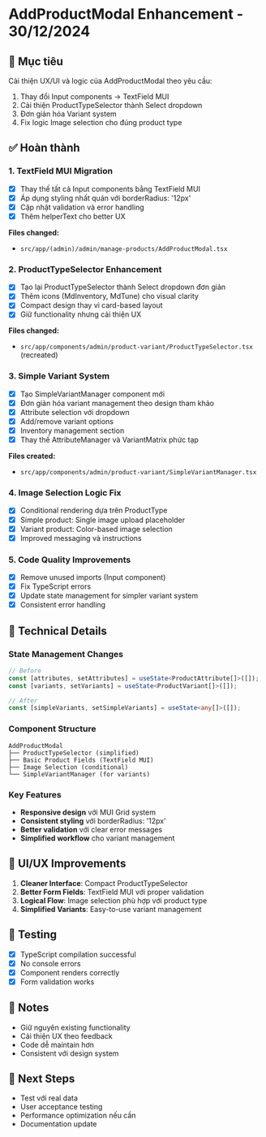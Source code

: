 # AddProductModal Enhancement - 30/12/2024

## 🎯 **Mục tiêu**
Cải thiện UX/UI và logic của AddProductModal theo yêu cầu:
1. Thay đổi Input components → TextField MUI
2. Cải thiện ProductTypeSelector thành Select dropdown
3. Đơn giản hóa Variant system
4. Fix logic Image selection cho đúng product type

## ✅ **Hoàn thành**

### 1. **TextField MUI Migration**
- [x] Thay thế tất cả Input components bằng TextField MUI
- [x] Áp dụng styling nhất quán với borderRadius: '12px'
- [x] Cập nhật validation và error handling
- [x] Thêm helperText cho better UX

**Files changed:**
- `src/app/(admin)/admin/manage-products/AddProductModal.tsx`

### 2. **ProductTypeSelector Enhancement**
- [x] Tạo lại ProductTypeSelector thành Select dropdown đơn giản
- [x] Thêm icons (MdInventory, MdTune) cho visual clarity
- [x] Compact design thay vì card-based layout
- [x] Giữ functionality nhưng cải thiện UX

**Files changed:**
- `src/app/components/admin/product-variant/ProductTypeSelector.tsx` (recreated)

### 3. **Simple Variant System**
- [x] Tạo SimpleVariantManager component mới
- [x] Đơn giản hóa variant management theo design tham khảo
- [x] Attribute selection với dropdown
- [x] Add/remove variant options
- [x] Inventory management section
- [x] Thay thế AttributeManager và VariantMatrix phức tạp

**Files created:**
- `src/app/components/admin/product-variant/SimpleVariantManager.tsx`

### 4. **Image Selection Logic Fix**
- [x] Conditional rendering dựa trên ProductType
- [x] Simple product: Single image upload placeholder
- [x] Variant product: Color-based image selection
- [x] Improved messaging và instructions

### 5. **Code Quality Improvements**
- [x] Remove unused imports (Input component)
- [x] Fix TypeScript errors
- [x] Update state management for simpler variant system
- [x] Consistent error handling

## 🔧 **Technical Details**

### State Management Changes
```typescript
// Before
const [attributes, setAttributes] = useState<ProductAttribute[]>([]);
const [variants, setVariants] = useState<ProductVariant[]>([]);

// After  
const [simpleVariants, setSimpleVariants] = useState<any[]>([]);
```

### Component Structure
```
AddProductModal
├── ProductTypeSelector (simplified)
├── Basic Product Fields (TextField MUI)
├── Image Selection (conditional)
└── SimpleVariantManager (for variants)
```

### Key Features
- **Responsive design** với MUI Grid system
- **Consistent styling** với borderRadius: '12px'
- **Better validation** với clear error messages
- **Simplified workflow** cho variant management

## 🎨 **UI/UX Improvements**

1. **Cleaner Interface**: Compact ProductTypeSelector
2. **Better Form Fields**: TextField MUI với proper validation
3. **Logical Flow**: Image selection phù hợp với product type
4. **Simplified Variants**: Easy-to-use variant management

## 🧪 **Testing**
- [x] TypeScript compilation successful
- [x] No console errors
- [x] Component renders correctly
- [x] Form validation works

## 📝 **Notes**
- Giữ nguyên existing functionality
- Cải thiện UX theo feedback
- Code dễ maintain hơn
- Consistent với design system

## 🚀 **Next Steps**
- Test với real data
- User acceptance testing
- Performance optimization nếu cần
- Documentation update
